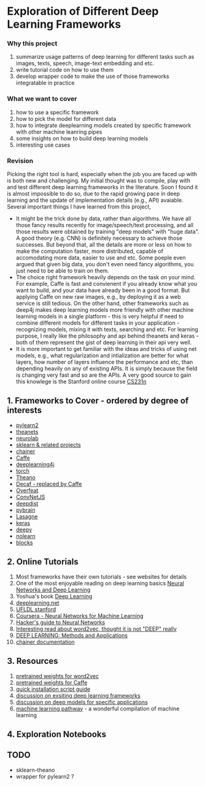 # Exploration of Different Deep Learning Frameworks

### Why this project
1. summarize usage patterns of deep learning for different tasks such as images, texts, speech, image-text embedding and etc.
2. write tutorial code on how to use them
3. develop wrapper code to make the use of those frameworks integratable in practice

### What we want to cover
1. how to use a specific framework
2. how to pick the model for different data
3. how to integrate deeplearning models created by specific framework with other machine leanring pipes
4. some insights on how to build deep learning models
5. interesting use cases

### Revision
Picking the right tool is hard, especially when the job you are faced up with is both new and challenging. My initial thought was to compile, play with and test different deep learning frameworks in the literature. Soon I found it is almost impossible to do so, due to the rapid growing pace in deep learning and the update of implementation details (e.g., API) avaiable. Several important things I have learned from this project,
- It might be the trick done by data, rather than algorithms. We have all those fancy results recently for image/speech/text processing, and all those results were obtained by training "deep models" with "huge data". A good theory (e.g. CNN) is definitely necessary to achieve those successes. But beyond that, all the details are more or less on how to make the computation faster, more distributed, capable of accomodating more data, easier to use and etc. Some poeple even argued that given big data, you don't even need fancy algorithms, you just need to be able to train on them.
- The choice right framework heavily depends on the task on your mind. For example, Caffe is fast and convienent if you already know what you want to build, and your data have already been in a good format. But applying Caffe on new raw images, e.g., by deploying it as a web  service is still tedious. On the other hand, other frameworks such as deep4j makes deep learning models more friendly with other machine learning models in a single platform - this is very helpful if need to combine different models for different tasks in your application - recognizing models, mixing it with texts, searching and etc. For learning purpose, I really like the philosophy and api behind theanets and keras - both of them represent the gist of deep learning in their api very well.
- It is more important to get familiar with the ideas and tricks of using net models, e.g., what regularization and intialization are better for what layers, how number of layers influence the performance and etc, than depending heavily on any of existing APIs. It is simply because the field is changing very fast and so are the APIs. A very good source to gain this knowlege is the Stanford online course [CS231n](http://cs231n.github.io/)


## 1. Frameworks to Cover - ordered by degree of interests

- [pylearn2](http://deeplearning.net/software/pylearn2/)
- [theanets](http://theanets.readthedocs.org/en/stable/)
- [neurolab](https://pythonhosted.org/neurolab/)
- [sklearn & related projects](http://scikit-learn.org/stable/related_projects.html)
- [chainer](https://github.com/pfnet/chainer)
- [Caffe](http://caffe.berkeleyvision.org/)
- [deeplearning4j](http://deeplearning4j.org/)
- [torch](http://torch.ch/)
- [Theano](http://deeplearning.net/software/theano/)
- [Decaf - replaced by Caffe](https://github.com/UCB-ICSI-Vision-Group/decaf-release)
- [Overfeat](http://cilvr.nyu.edu/doku.php?id=code:start)
- [ConvNetJS](http://cs.stanford.edu/people/karpathy/convnetjs/)
- [deepdist](http://deepdist.com/)
- [pybrain](http://pybrain.org/)
- [Lasagne](https://github.com/Lasagne/Lasagne)
- [keras](https://github.com/fchollet/keras)
- [deepy](https://github.com/uaca/deepy)
- [nolearn](https://github.com/dnouri/nolearn)
- [blocks](https://github.com/mila-udem/blocks)

## 2. Online Tutorials

1. Most frameworks have their own tutorials - see websites for details
2. One of the most enjoyable reading on deep learning basics [Neural Networks and Deep Learning](http://neuralnetworksanddeeplearning.com/)
3. Yoshua's book [Deep Learning](http://www.iro.umontreal.ca/~bengioy/dlbook/)
4. [deeplearning.net](http://deeplearning.net/)
5. [UFLDL stanford](http://ufldl.stanford.edu/wiki/index.php/UFLDL_Tutorial)
6. [Coursera - Neural Networks for Machine Learning](https://www.coursera.org/course/neuralnets)
7. [Hacker's guide to Neural Networks](http://karpathy.github.io/neuralnets/)
8. [Interesting read about word2vec, thought it is not "DEEP" really](https://levyomer.wordpress.com/2014/09/10/neural-word-embeddings-as-implicit-matrix-factorization/)
9. [DEEP LEARNING: Methods and Applications](http://research.microsoft.com/apps/pubs/default.aspx?id=209355)
10. [chainer documentation](http://docs.chainer.org/en/latest/)

## 3. Resources

1. [pretrained weights for word2vec](??)
2. [pretrained weights for Caffe](https://github.com/BVLC/caffe/wiki/Model-Zoo)
3. [quick installation script guide](installation.txt)
4. [discussion on exsiting deep learning frameworks](http://datascience.stackexchange.com/questions/694/best-python-library-for-neural-networks)
5. [discussion on deep models for specific applications](https://news.ycombinator.com/item?id=9283105)
6. [machine learning pathway](http://www.erogol.com/machine-learning-pathway/) - a wonderful compilation of machine learning

## 4. Exploration Notebooks

## TODO
- sklearn-theano
- wrapper for pylearn2 ? 